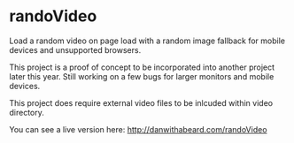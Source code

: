 randoVideo
==========

Load a random video on page load with a random image fallback for mobile devices and unsupported browsers.

This project is a proof of concept to be incorporated into another project later this year. 
Still working on a few bugs for larger monitors and mobile devices.

This project does require external video files to be inlcuded within video directory.

You can see a live version here: http://danwithabeard.com/randoVideo
